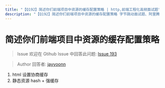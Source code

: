 ```yaml
---
title: "【Q192】简述你们前端项目中资源的缓存配置策略 | http,前端工程化高频面试题"
description: "【Q192】简述你们前端项目中资源的缓存配置策略 字节跳动面试题、阿里腾讯面试题、美团小米面试题。"
---
```


# 简述你们前端项目中资源的缓存配置策略

> Issue
> 欢迎在 Gtihub Issue 中回答此问题: [Issue 193](https://github.com/shfshanyue/Daily-Question/issues/193)

> Author
> 回答者: [jayyoonn](https://github.com/jayyoonn)

1. html 设置协商缓存
2. 静态资源 hash + 强缓存
